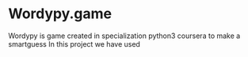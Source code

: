 # Wordypy.game
Wordypy is game created in specialization python3 coursera to make a smartguess
In this project we have used 
